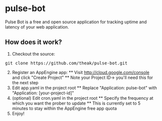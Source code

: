 pulse-bot
=========

Pulse Bot is a free and open source application for tracking uptime and latency of your web application.

How does it work?
-----------------
1. Checkout the source:
<pre>git clone https://github.com/theak/pulse-bot.git</pre>
2. Register an AppEngine app:
** Visit http://cloud.google.com/console and click "Create Project"
** Note your Project ID-> you'll need this for the next step
3. Edit app.yaml in the project root
** Replace "Application: pulse-bot" with "Application: [your-project-id]"
4. (optional) Edit cron.yaml in the project root
** Specify the frequency at which you want the prober to update
** This is currently set to 5 minutes to stay within the AppEngine free app quota
5. Enjoy!
